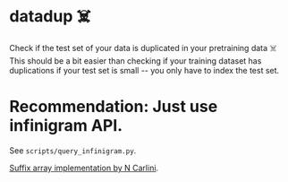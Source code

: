 # datadup :skull_and_crossbones:

Check if the test set of your data is duplicated in your pretraining data :skull_and_crossbones:
This should be a bit easier than checking if your training dataset has duplications if your
test set is small -- you only have to index the test set.

# Recommendation: Just use infinigram API.
See `scripts/query_infinigram.py`.

[Suffix array implementation by N Carlini](https://github.com/google-research/deduplicate-text-datasets/tree/master).
